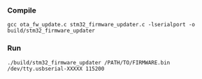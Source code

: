 ### Compile
```
gcc ota_fw_update.c stm32_firmware_updater.c -lserialport -o build/stm32_firmware_updater
```

### Run
```
./build/stm32_firmware_updater /PATH/TO/FIRMWARE.bin /dev/tty.usbserial-XXXXX 115200 
```